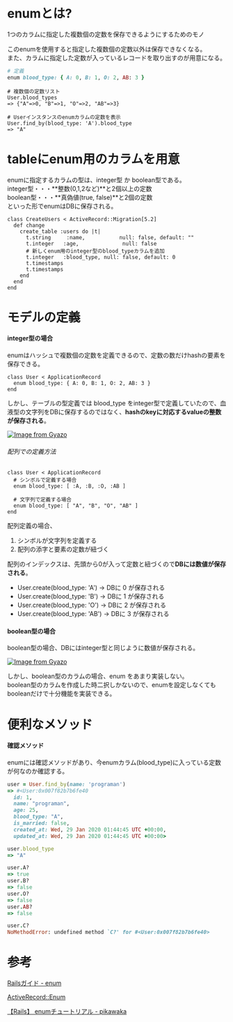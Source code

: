 # enumとは?

1つのカラムに指定した複数個の定数を保存できるようにするためのモノ

このenumを使用すると指定した複数個の定数以外は保存できなくなる。  
また、カラムに指定した定数が入っているレコードを取り出すのが用意になる。

```ruby
# 定義
enum blood_type: { A: 0, B: 1, O: 2, AB: 3 }
```

```azure
# 複数個の定数リスト
User.blood_types
=> {"A"=>0, "B"=>1, "O"=>2, "AB"=>3}

# Userインスタンスのenumカラムの定数を表示
User.find_by(blood_type: 'A').blood_type
=> "A"
```

# tableにenum用のカラムを用意

enumに指定するカラムの型は、integer型 か boolean型である。  
integer型・・・**整数(0,1,2など)**と2個以上の定数  
boolean型・・・**真偽値(true, false)**と2個の定数  
といった形でenumはDBに保存される。

```azure
class CreateUsers < ActiveRecord::Migration[5.2]
  def change
    create_table :users do |t|
      t.string     :name,           null: false, default: ""
      t.integer   :age,              null: false
      # 新しくenum用のinteger型のblood_typeカラムを追加
      t.integer   :blood_type, null: false, default: 0
      t.timestamps
      t.timestamps
    end
  end
end
```

# モデルの定義

#### integer型の場合

enumはハッシュで複数個の定数を定義できるので、定数の数だけhashの要素を保存できる。  
```azure
class User < ApplicationRecord
  enum blood_type: { A: 0, B: 1, O: 2, AB: 3 }
end
```
しかし、テーブルの型定義では blood_type をinteger型で定義していたので、血液型の文字列をDBに保存するのではなく、**hashのkeyに対応するvalueの整数が保存される**。  

[![Image from Gyazo](https://i.gyazo.com/7dd497ffa1fc1df4a1d1f36ce726cb0e.png)](https://gyazo.com/7dd497ffa1fc1df4a1d1f36ce726cb0e)

###### 配列での定義方法

```azure
class User < ApplicationRecord
  # シンボルで定義する場合
  enum blood_type: [ :A, :B, :O, :AB ]

  # 文字列で定義する場合
  enum blood_type: [ "A", "B", "O", "AB" ]
end
```
配列定義の場合、

1. シンボルが文字列を定義する
2. 配列の添字と要素の定数が紐づく

配列のインデックスは、先頭から0が入って定数と紐づくので**DBには数値が保存される**。

- User.create(blood_type: 'A') → DBに 0 が保存される 
- User.create(blood_type: 'B') → DBに 1 が保存される
- User.create(blood_type: 'O') → DBに 2 が保存される
- User.create(blood_type: 'AB') → DBに 3 が保存される

#### boolean型の場合

boolean型の場合、DBにはinteger型と同じように数値が保存される。

[![Image from Gyazo](https://i.gyazo.com/6a7af65d0e186f159d14a41baaaa5f6d.png)](https://gyazo.com/6a7af65d0e186f159d14a41baaaa5f6d)

しかし、boolean型のカラムの場合、enum をあまり実装しない。  
boolean型のカラムを作成した時二択しかないので、enumを設定しなくてもbooleanだけで十分機能を実装できる。

# 便利なメソッド

#### 確認メソッド

enumには確認メソッドがあり、今enumカラム(blood_type)に入っている定数が何なのか確認する。

```ruby
user = User.find_by(name: 'programan')
=> #<User:0x007f82b7b6fe40
  id: 1,
  name: "programan",
  age: 25,
  blood_type: "A",
  is_married: false,
  created_at: Wed, 29 Jan 2020 01:44:45 UTC +00:00,
  updated_at: Wed, 29 Jan 2020 01:44:45 UTC +00:00>

user.blood_type
=> "A"

user.A?
=> true
user.B?
=> false
user.O?
=> false
user.AB?
=> false

user.C?
NoMethodError: undefined method `C?' for #<User:0x007f82b7b6fe40>
```

# 参考

[Railsガイド - enum](https://railsguides.jp/active_record_querying.html)

[ActiveRecord::Enum](https://api.rubyonrails.org/v7.0/classes/ActiveRecord/Enum.html)

[【Rails】 enumチュートリアル - pikawaka](https://pikawaka.com/rails/enum)
